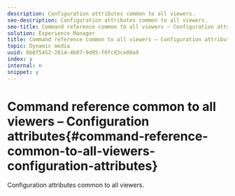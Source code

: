 ```yaml
---
description: Configuration attributes common to all viewers.
seo-description: Configuration attributes common to all viewers.
seo-title: Command reference common to all viewers – Configuration attributes
solution: Experience Manager
title: Command reference common to all viewers – Configuration attributes
topic: Dynamic media
uuid: 6b8f5452-2814-4b07-9d95-f0fc83ce00a9
index: y
internal: n
snippet: y
---
```


# Command reference common to all viewers – Configuration attributes{#command-reference-common-to-all-viewers-configuration-attributes}

Configuration attributes common to all viewers.

